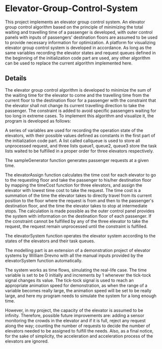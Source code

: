 # Elevator-Group-Control-System

This project implements an elevator group control system. An elevator group control algorithm based on the principle of minimizing the total waiting and travelling time of a passenger is developed, with outer control panels with inputs of passengers' destination floors are assumed to be used to provide necessary information for optimization. A platform for visualizing elevator group control system is developed in accordance. As long as the same variables recording the elevator states and request queues defined in the beginning of the initialization code part are used, any other algorithm can be used to replace the current algorithm implemented here.

## Details

The elevator group control algorithm is developed to minimize the sum of the waiting time for the elevator to come and the travelling time from the current floor to the destination floor for a passenger with the constraint that the elevator shall not change its current travelling direction to take the passenger. The constraint is added to avoid specific passengers waiting for too long in extreme cases. To implement this algorithm and visualize it, the program is developed as follows:

A series of variables are used for recording the operation state of the elevators, with their possible values defined as constants in the first part of the initialization code part. A list called callqueue is used to store all unprocessed request, and three lists queue1, queue2, queue3 store the task lists waited to be fulfilled in a proper order for three elevators respectively.

The sampleGenerator function generates passenger requests at a given time.

The elevatorAssign function calculates the time cost for each elevator to go to the requesting floor and take the passenger to his/her destination floor by mapping the timeCost function for three elevators, and assign the elevator with lowest time cost to take the request. The time cost is a summation of the time the elevator takes to directly travel from its current position to the floor where the request is from and then to the passenger's destination floor, and the time the elevator takes to stop at intermediate stops. The calculation is made possible as the outer control panel provides the system with information on the destination floor of each passenger. If the constraint cannot be fulfilled by any of the three elevator to take the request, the request remain unprocessed until the constraint is fulfilled.

The elevatorSystem function operates the elevator system according to the states of the elevators and their task queues.

The modelling part is an extension of a demonstration project of elevator systems by William Drevno with all the manual inputs provided by the elevatorSystem function automatically.

The system works as time flows, simulating the real-life case. The time variable is set to be 0 initially and increments by 1 whenever the tick-tock signal changes its value. The tick-tock signal is used to reach an appropriate animation speed for demonstration, as when the range of a variable becomes really large, the animation speed will be  set to be really large, and here my program needs to simulate the system for a long enough time.

However, in my project, the capacity of the elevator is assumed to be infinity. Therefore, possible future improvements are: adding a sensor monitoring the crowds in the elevator and if it is full, reject any request along the way; counting the number of requests to decide the number of elevators needed to be assigned to fulfill the needs. Also, as a final notice, for the sake of simplicity, the acceleration and acceleration process of the elevators are ignored.
